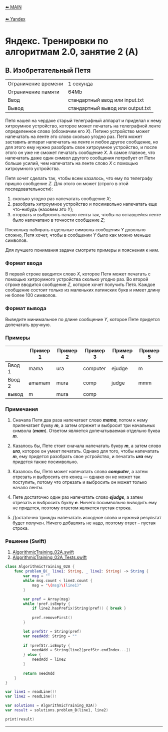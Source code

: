 [⬅️ MAIN][main]

[⬅️ Yandex][Yandex]  

# Яндекс. Тренировки по алгоритмам 2.0, занятие 2 (A)

## B. Изобретательный Петя

|||
| --- | --- |
| Ограничение времени |	1 секунда|
| Ограничение памяти |64Mb|
| Ввод |стандартный ввод или input.txt|
| Вывод |стандартный вывод или output.txt|

Петя нашел на чердаке старый телеграфный аппарат и приделал к нему хитроумное устройство, которое может печатать на телеграфной ленте определенное слово (обозначим его ${X}$). Петино устройство может напечатать на ленте это слово сколько угодно раз. Петя может заставить аппарат напечатать на ленте и любое другое сообщение, но для этого ему нужно разобрать свое хитроумное устройство, и после этого он уже не сможет печатать сообщение ${X}$. А самое главное, что напечатать даже один символ другого сообщения потребует от Пети больше усилий, чем напечатать на ленте слово ${X}$ с помощью хитроумного устройства.

Петя хочет сделать так, чтобы всем казалось, что ему по телеграфу пришло сообщение ${Z}$. Для этого он может (строго в этой последовательности):
1. сколько угодно раз напечатать сообщение ${X}$;
2. разобрать хитроумное устройство и посимвольно напечатать еще что-нибудь (назовем это ${Y}$);
3. оторвать и выбросить начало ленты так, чтобы на оставшейся ленте было напечатано в точности сообщение ${Z}$;

Поскольку набирать отдельные символы сообщения ${Y}$ довольно сложно, Петя хочет, чтобы в сообщении ${Y}$ было как можно меньше символов.

Для лучшего понимания задачи смотрите примеры и пояснения к ним.


### Формат ввода
В первой строке вводится слово ${X}$, которое Петя может печатать с помощью хитроумного устройства сколько угодно раз. Во второй строке вводится сообщение ${Z}$, которое хочет получить Петя. Каждое сообщение состоит только из маленьких латинских букв и имеет длину не более ${100}$ символов.


### Формат вывода
Выведите минимальное по длине сообщение ${Y}$, которое Пете придется допечатать вручную.


### Примеры

|       |Пример 1 |Пример 2 |Пример 3 |Пример 4 |Пример 5 |
|-------|---------|---------|---------|---------|---------|
|Ввод 1 |mama     |ura      |computer |ejudge   |m        |
|Ввод 2 |amamam   |mura     |comp     |judge    |mmm      |
|вывод  |m        |mura     |comp     |         |         |


### Примечания
1. Сначала Петя два раза напечатает слово ***mama***, потом к нему припечатает букву ***m***, а затем отрежет и выбросит три начальных символа (***mam***). Ответом является допечатываемая отдельно буква ***m***.

2. Казалось бы, Пете стоит сначала напечатать букву ***m***, а затем слово ***ura***, которое он умеет печатать. Однако для того, чтобы напечатать ***m***, ему придется разобрать свое устройство, и печатать ***ura*** ему придется также посимвольно.

3. Казалось бы, Петя может напечатать слово ***computer***, а затем отрезать и выбросить его конец — однако он не может так поступить, потому что отрезать и выбросить он может только начало ленты.

4. Пете достаточно один раз напечатать слово ***ejudge***, а затем отрезать и выбросить букву ***e***. Ничего посимвольно выводить ему не придется, поэтому ответом является пустая строка.

5. Достаточно трижды напечатать исходное слово и нужный результат будет получен. Ничего добавлять не надо, поэтому ответ – пустая строка.


### Решение (Swift)

1. [AlgorithmicTraining_02A.swift][AlgorithmicTraining_02A]
2. [AlgorithmicTraining_02A_Tests.swift][AlgorithmicTraining_02A_Tests]

```swift
class AlgorithmicTraining_02A {
    func problem_B(_ line1: String, _ line2: String) -> String {
        var msg = ""
        while msg.count < line2.count {
            msg = "\(msg)\(line1)"
        }

        var pref = Array(msg)
        while !pref.isEmpty {
            if line2.hasPrefix(String(pref)) { break }
            
            pref.removeFirst()
        }

        let prefStr = String(pref)
        var needAdd: String = ""
        
        if !prefStr.isEmpty {
            needAdd = String(line2[prefStr.endIndex...])
        } else {
            needAdd = line2
        }
        
        return needAdd
    }
}

var line1 = readLine()!
var line2 = readLine()!

var solutions = AlgorithmicTraining_02A()
var result = solutions.problem_B(line1, line2)

print(result)
```

---
[main]: ./../../README.md
[Yandex]: ./../README.md

[AlgorithmicTraining_02A]: ./../YandexTasks.Swift/YandexTasks/Sources/YandexTasks/AlgorithmicTraining_02A.swift

[AlgorithmicTraining_02A_Tests]: ./../YandexTasks.Swift/YandexTasks/Tests/YandexTasksTests/AlgorithmicTraining_02A_Tests.swift